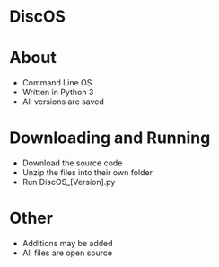 # DiscOS
# About
- Command Line OS
- Written in Python 3
- All versions are saved
# Downloading and Running
- Download the source code
- Unzip the files into their own folder
- Run DiscOS_[Version].py
# Other
- Additions may be added
- All files are open source
